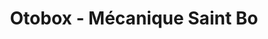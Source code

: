 ---
title: "Otobox - Mécanique Saint Bo"
url: /saint-boniface/otobox-mecanique-saint-bo/
shop: car repair
---